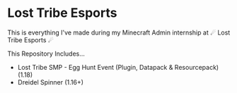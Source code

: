 # Lost Tribe Esports

This is everything I've made during my Minecraft Admin internship at ☄ Lost Tribe Esports ☄

This Repository Includes...
* Lost Tribe SMP - Egg Hunt Event (Plugin, Datapack & Resourcepack) (1.18)
* Dreidel Spinner (1.16+)
